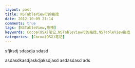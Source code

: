 ```yaml
---
layout: post
title: NSTableView行的拖拽
date: 2012-10-09 21:14
comments: true
tags: [NSTableView,拖拽]
keywords: Cocoa(OSX)笔记,NSTableView行的拖拽,NSTableView拖拽
categories: [Cocoa(OSX)笔记]
---
```

sfjksdj sdasdja sdasd 
<!-- more -->
asdasdkasdjaskdjaksdjasd 
asdasdasd
ads 